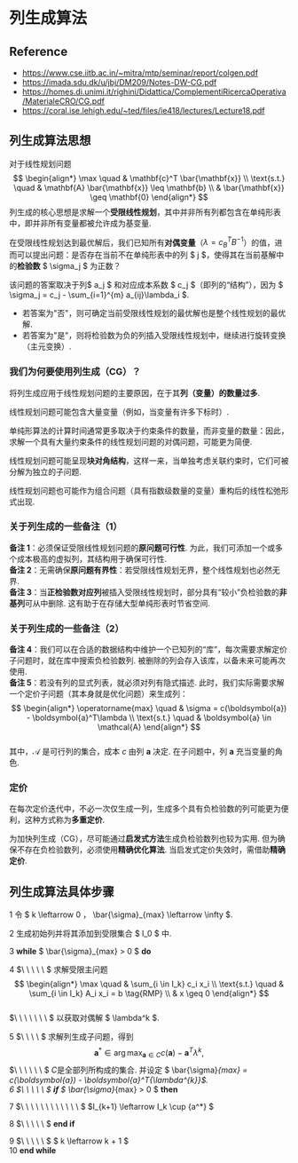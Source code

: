 # 列生成算法

## Reference

- https://www.cse.iitb.ac.in/~mitra/mtp/seminar/report/colgen.pdf
- https://imada.sdu.dk/u/jbj/DM209/Notes-DW-CG.pdf
- https://homes.di.unimi.it/righini/Didattica/ComplementiRicercaOperativa/MaterialeCRO/CG.pdf
- https://coral.ise.lehigh.edu/~ted/files/ie418/lectures/Lecture18.pdf


## 列生成算法思想 
对于线性规划问题
$$
\begin{align*}
\max \quad & \mathbf{c}^T \bar{\mathbf{x}} \\
\text{s.t.} \quad & \mathbf{A} \bar{\mathbf{x}} \leq \mathbf{b} \\
& \bar{\mathbf{x}} \geq \mathbf{0}
\end{align*}
$$
列生成的核心思想是求解一个**受限线性规划**，其中并非所有列都包含在单纯形表中，即并非所有变量都被允许成为基变量.   

在受限线性规划达到最优解后，我们已知所有**对偶变量**（$\lambda=c_B^TB^{-1}$）的值，进而可以提出问题：是否存在当前不在单纯形表中的列 $ j $，使得其在当前基解中的**检验数** $ \sigma_j $ 为正数？  

该问题的答案取决于列$ a_j $ 和对应成本系数 $ c_j $（即列的“结构”），因为 $ \sigma_j = c_j - \sum_{i=1}^{m} a_{ij}\lambda_i $.   

- 若答案为"否"，则可确定当前受限线性规划的最优解也是整个线性规划的最优解.   
- 若答案为"是"，则将检验数为负的列插入受限线性规划中，继续进行旋转变换（主元变换）. 
 


### 我们为何要使用列生成（CG）？  
将列生成应用于线性规划问题的主要原因，在于其**列（变量）的数量过多**.   

线性规划问题可能包含大量变量（例如，当变量有许多下标时）.   

单纯形算法的计算时间通常更多取决于约束条件的数量，而非变量的数量：因此，求解一个具有大量约束条件的线性规划问题的对偶问题，可能更为简便.   

线性规划问题可能呈现**块对角结构**，这样一来，当单独考虑关联约束时，它们可被分解为独立的子问题.   

线性规划问题也可能作为组合问题（具有指数级数量的变量）重构后的线性松弛形式出现. 






### 关于列生成的一些备注（1）  
**备注 1**：必须保证受限线性规划问题的**原问题可行性**. 为此，我们可添加一个或多个成本极高的虚拟列，其结构用于确保可行性.   
**备注 2**：无需确保**原问题有界性**：若受限线性规划无界，整个线性规划也必然无界.   
**备注 3**：当**正检验数对应列**被插入受限线性规划时，部分具有“较小”负检验数的**非基列**可从中删除. 这有助于在存储大型单纯形表时节省空间. 





### 关于列生成的一些备注（2）  
**备注 4**：我们可以在合适的数据结构中维护一个已知列的“库”，每次需要求解定价子问题时，就在库中搜索负检验数列. 被删除的列会存入该库，以备未来可能再次使用.   
**备注 5**：若没有列的显式列表，就必须对列有隐式描述. 此时，我们实际需要求解一个定价子问题（其本身就是优化问题）来生成列：  
$$
\begin{align*}
\operatorname{max} \quad & \sigma = c(\boldsymbol{a}) - \boldsymbol{a}^T\lambda  \\
\text{s.t.} \quad & \boldsymbol{a} \in \mathcal{A}
\end{align*}
$$  
其中，$\mathcal{A}$ 是可行列的集合，成本 $c$ 由列 $\boldsymbol{a}$ 决定. 在子问题中，列 $\boldsymbol{a}$ 充当变量的角色. 


### 定价  
在每次定价迭代中，不必一次仅生成一列，生成多个具有负检验数的列可能更为便利，这种方式称为**多重定价**.   

为加快列生成（CG），尽可能通过**启发式方法**生成负检验数列也较为实用. 但为确保不存在负检验数列，必须使用**精确优化算法**. 当启发式定价失效时，需借助**精确定价**. 


## 列生成算法具体步骤
1 令 $ k \leftarrow 0 $，$ \bar{\sigma}_{max} \leftarrow \infty $.

2 生成初始列并将其添加到受限集合 $ I_0 $ 中.

3 **while** $ \bar{\sigma}_{max} > 0 $ **do**  

4 $\ \ \ \ \ $ 求解受限主问题  
    $$
    \begin{align*}
    \max \quad & \sum_{i \in I_k} c_i x_i \\
    \text{s.t.} \quad & \sum_{i \in I_k} A_i x_i = b \tag{RMP} \\
    & x \geq 0
    \end{align*}
    $$  
    $\ \ \ \ \ \ \ $
    以获取对偶解 $ \lambda^k $.

5   $\ \ \ \ $
    求解列生成子问题，得到  
    $$
     \boldsymbol{a}^* \in \arg\max_{\boldsymbol{a} \in C} c(\boldsymbol{a}) - \boldsymbol{a}^T\lambda^k,  
    $$
    $\ \ \ \ \ \ $ 
    $C$是全部列所构成的集合. 并设定 $ \bar{\sigma}_{max} = c(\boldsymbol{a}) - \boldsymbol{a}^T{\lambda^{k}}$.  
6   $\ \ \ \ \ $
    **if** $ \bar{\sigma}_{max} > 0 $ **then**

7   $\ \ \ \ \ \ \ \ \ \ \ \ $
    $I_{k+1} \leftarrow I_k \cup \{a^*\} $

8   $\ \ \ \ \ $ 
    **end if**  

9   $\ \ \ \ \ $
    $ k \leftarrow k + 1 $  
10 **end while**




